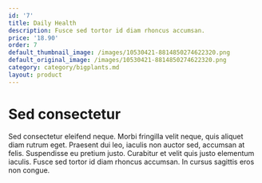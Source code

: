 ```yaml
---
id: '7'
title: Daily Health
description: Fusce sed tortor id diam rhoncus accumsan.
price: '18.90'
order: 7
default_thumbnail_image: /images/10530421-8814850274622320.png
default_original_image: /images/10530421-8814850274622320.png
category: category/bigplants.md
layout: product
---
```


# Sed consectetur

Sed consectetur eleifend neque. Morbi fringilla velit neque, quis aliquet diam rutrum eget. Praesent dui leo, iaculis non auctor sed, accumsan at felis. Suspendisse eu pretium justo. Curabitur et velit quis justo elementum iaculis. Fusce sed tortor id diam rhoncus accumsan. In cursus sagittis eros non congue.